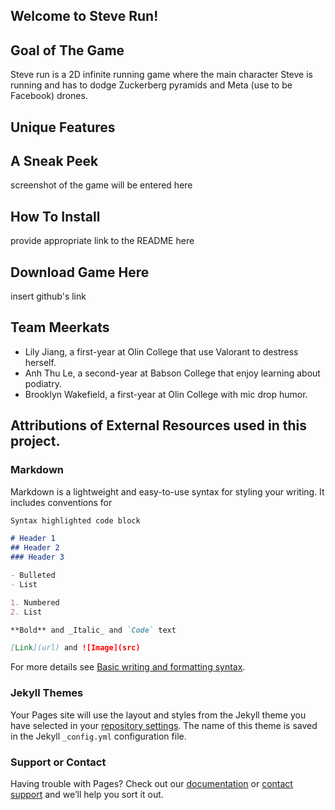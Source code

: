 ## Welcome to Steve Run!

## Goal of The Game

Steve run is a 2D infinite running game where the main character Steve is running and has to dodge Zuckerberg pyramids and Meta (use to be Facebook) drones.

## Unique Features

## A Sneak Peek

screenshot of the game will be entered here

## How To Install

provide appropriate link to the README here

## Download Game Here
insert github's link

## Team Meerkats
- Lily Jiang, a first-year at Olin College that use Valorant to destress herself. 
- Anh Thu Le, a second-year at Babson College that enjoy learning about podiatry.  
- Brooklyn Wakefield, a first-year at Olin College with mic drop humor.

## Attributions of External Resources used in this project.

### Markdown

Markdown is a lightweight and easy-to-use syntax for styling your writing. It includes conventions for

```markdown
Syntax highlighted code block

# Header 1
## Header 2
### Header 3

- Bulleted
- List

1. Numbered
2. List

**Bold** and _Italic_ and `Code` text

[Link](url) and ![Image](src)
```

For more details see [Basic writing and formatting syntax](https://docs.github.com/en/github/writing-on-github/getting-started-with-writing-and-formatting-on-github/basic-writing-and-formatting-syntax).

### Jekyll Themes

Your Pages site will use the layout and styles from the Jekyll theme you have selected in your [repository settings](https://github.com/anhthuSebela/SteveRun.guthub.io/settings/pages). The name of this theme is saved in the Jekyll `_config.yml` configuration file.

### Support or Contact

Having trouble with Pages? Check out our [documentation](https://docs.github.com/categories/github-pages-basics/) or [contact support](https://support.github.com/contact) and we’ll help you sort it out.
